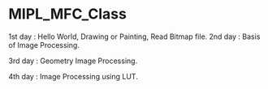 # MIPL_MFC_Class
1st day : Hello World, Drawing or Painting, Read Bitmap file.
2nd day : Basis of Image Processing.

3rd day : Geometry Image Processing.

4th day : Image Processing using LUT.
